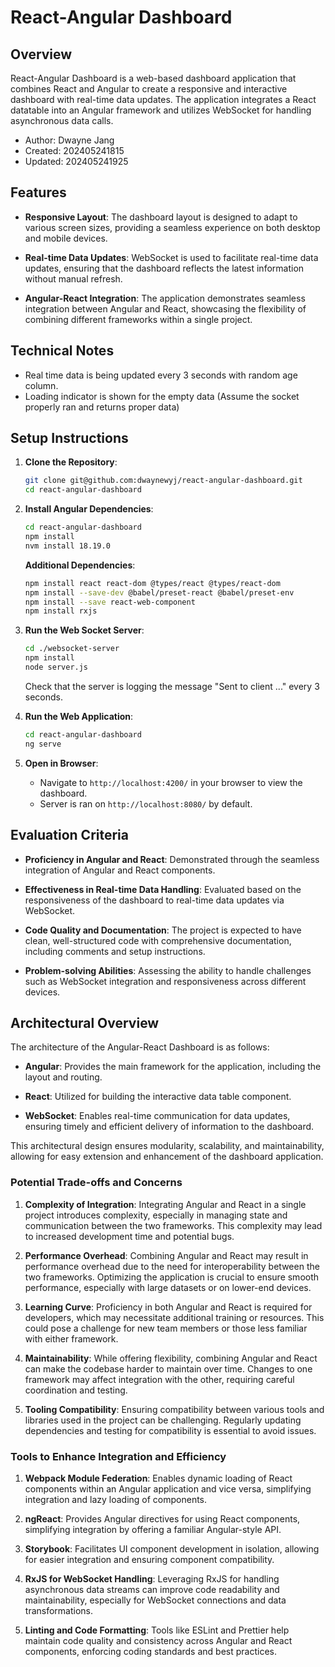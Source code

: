 # React-Angular Dashboard


## Overview

React-Angular Dashboard is a web-based dashboard application that combines React and Angular to create a responsive and interactive dashboard with real-time data updates. The application integrates a React datatable into an Angular framework and utilizes WebSocket for handling asynchronous data calls.

- Author: Dwayne Jang
- Created: 202405241815
- Updated: 202405241925

## Features

- **Responsive Layout**: The dashboard layout is designed to adapt to various screen sizes, providing a seamless experience on both desktop and mobile devices.
  
- **Real-time Data Updates**: WebSocket is used to facilitate real-time data updates, ensuring that the dashboard reflects the latest information without manual refresh.

- **Angular-React Integration**: The application demonstrates seamless integration between Angular and React, showcasing the flexibility of combining different frameworks within a single project.

## Technical Notes
- Real time data is being updated every 3 seconds with random age column.
- Loading indicator is shown for the empty data (Assume the socket properly ran and returns proper data)

## Setup Instructions

1. **Clone the Repository**: 
    ```bash
    git clone git@github.com:dwaynewyj/react-angular-dashboard.git
    cd react-angular-dashboard
    ```

2. **Install Angular Dependencies**:
    ```bash
    cd react-angular-dashboard
    npm install
    nvm install 18.19.0
    ```

   **Additional Dependencies**:
    ```bash
    npm install react react-dom @types/react @types/react-dom
    npm install --save-dev @babel/preset-react @babel/preset-env
    npm install --save react-web-component
    npm install rxjs
    ```

3. **Run the Web Socket Server**:
    ```bash
    cd ./websocket-server
    npm install
    node server.js
    ```
    Check that the server is logging the message "Sent to client ..." every 3 seconds.

4. **Run the Web Application**:
    ```bash
    cd react-angular-dashboard
    ng serve
    ```

5. **Open in Browser**:
    - Navigate to `http://localhost:4200/` in your browser to view the dashboard.
    - Server is ran on  `http://localhost:8080/` by default.

## Evaluation Criteria

- **Proficiency in Angular and React**: Demonstrated through the seamless integration of Angular and React components.
  
- **Effectiveness in Real-time Data Handling**: Evaluated based on the responsiveness of the dashboard to real-time data updates via WebSocket.

- **Code Quality and Documentation**: The project is expected to have clean, well-structured code with comprehensive documentation, including comments and setup instructions.

- **Problem-solving Abilities**: Assessing the ability to handle challenges such as WebSocket integration and responsiveness across different devices.

## Architectural Overview

The architecture of the Angular-React Dashboard is as follows:

- **Angular**: Provides the main framework for the application, including the layout and routing.
  
- **React**: Utilized for building the interactive data table component.
  
- **WebSocket**: Enables real-time communication for data updates, ensuring timely and efficient delivery of information to the dashboard.

This architectural design ensures modularity, scalability, and maintainability, allowing for easy extension and enhancement of the dashboard application.


### Potential Trade-offs and Concerns

1. **Complexity of Integration**: Integrating Angular and React in a single project introduces complexity, especially in managing state and communication between the two frameworks. This complexity may lead to increased development time and potential bugs.

2. **Performance Overhead**: Combining Angular and React may result in performance overhead due to the need for interoperability between the two frameworks. Optimizing the application is crucial to ensure smooth performance, especially with large datasets or on lower-end devices.

3. **Learning Curve**: Proficiency in both Angular and React is required for developers, which may necessitate additional training or resources. This could pose a challenge for new team members or those less familiar with either framework.

4. **Maintainability**: While offering flexibility, combining Angular and React can make the codebase harder to maintain over time. Changes to one framework may affect integration with the other, requiring careful coordination and testing.

5. **Tooling Compatibility**: Ensuring compatibility between various tools and libraries used in the project can be challenging. Regularly updating dependencies and testing for compatibility is essential to avoid issues.

### Tools to Enhance Integration and Efficiency

1. **Webpack Module Federation**: Enables dynamic loading of React components within an Angular application and vice versa, simplifying integration and lazy loading of components.

2. **ngReact**: Provides Angular directives for using React components, simplifying integration by offering a familiar Angular-style API.

3. **Storybook**: Facilitates UI component development in isolation, allowing for easier integration and ensuring component compatibility.

4. **RxJS for WebSocket Handling**: Leveraging RxJS for handling asynchronous data streams can improve code readability and maintainability, especially for WebSocket connections and data transformations.

5. **Linting and Code Formatting**: Tools like ESLint and Prettier help maintain code quality and consistency across Angular and React components, enforcing coding standards and best practices.
